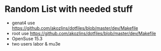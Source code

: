 # Random List with needed stuff
* genat4 use https://github.com/akozlins/dotfiles/blob/master/dev/Makefile
* root use https://github.com/akozlins/dotfiles/blob/master/dev/Makefile
* OpenSuse 15.3
* two users labor & mu3e